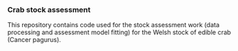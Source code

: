 ### Crab stock assessment
This repository contains code used for the stock assessment work (data processing and assessment model fitting) for the Welsh stock of edible crab (Cancer pagurus).
